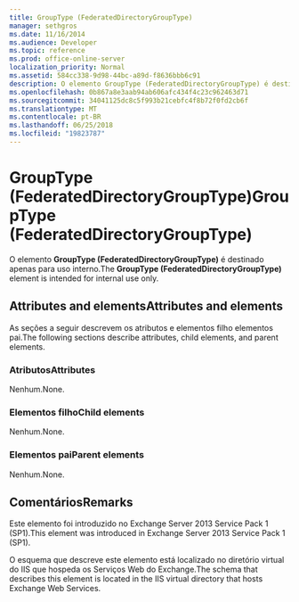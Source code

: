 ```yaml
---
title: GroupType (FederatedDirectoryGroupType)
manager: sethgros
ms.date: 11/16/2014
ms.audience: Developer
ms.topic: reference
ms.prod: office-online-server
localization_priority: Normal
ms.assetid: 584cc338-9d98-44bc-a89d-f8636bbb6c91
description: O elemento GroupType (FederatedDirectoryGroupType) é destinado apenas para uso interno.
ms.openlocfilehash: 0b867a8e3aab94ab606afc434f4c23c962463d71
ms.sourcegitcommit: 34041125dc8c5f993b21cebfc4f8b72f0fd2cb6f
ms.translationtype: MT
ms.contentlocale: pt-BR
ms.lasthandoff: 06/25/2018
ms.locfileid: "19823787"
---
```

# <a name="grouptype-federateddirectorygrouptype"></a><span data-ttu-id="88972-103">GroupType (FederatedDirectoryGroupType)</span><span class="sxs-lookup"><span data-stu-id="88972-103">GroupType (FederatedDirectoryGroupType)</span></span>

<span data-ttu-id="88972-104">O elemento **GroupType (FederatedDirectoryGroupType)** é destinado apenas para uso interno.</span><span class="sxs-lookup"><span data-stu-id="88972-104">The **GroupType (FederatedDirectoryGroupType)** element is intended for internal use only.</span></span> 

## <a name="attributes-and-elements"></a><span data-ttu-id="88972-105">Attributes and elements</span><span class="sxs-lookup"><span data-stu-id="88972-105">Attributes and elements</span></span>

<span data-ttu-id="88972-106">As seções a seguir descrevem os atributos e elementos filho elementos pai.</span><span class="sxs-lookup"><span data-stu-id="88972-106">The following sections describe attributes, child elements, and parent elements.</span></span>
  
### <a name="attributes"></a><span data-ttu-id="88972-107">Atributos</span><span class="sxs-lookup"><span data-stu-id="88972-107">Attributes</span></span>

<span data-ttu-id="88972-108">Nenhum.</span><span class="sxs-lookup"><span data-stu-id="88972-108">None.</span></span>
  
### <a name="child-elements"></a><span data-ttu-id="88972-109">Elementos filho</span><span class="sxs-lookup"><span data-stu-id="88972-109">Child elements</span></span>

<span data-ttu-id="88972-110">Nenhum.</span><span class="sxs-lookup"><span data-stu-id="88972-110">None.</span></span>
  
### <a name="parent-elements"></a><span data-ttu-id="88972-111">Elementos pai</span><span class="sxs-lookup"><span data-stu-id="88972-111">Parent elements</span></span>

<span data-ttu-id="88972-112">Nenhum.</span><span class="sxs-lookup"><span data-stu-id="88972-112">None.</span></span>
  
## <a name="remarks"></a><span data-ttu-id="88972-113">Comentários</span><span class="sxs-lookup"><span data-stu-id="88972-113">Remarks</span></span>

<span data-ttu-id="88972-114">Este elemento foi introduzido no Exchange Server 2013 Service Pack 1 (SP1).</span><span class="sxs-lookup"><span data-stu-id="88972-114">This element was introduced in Exchange Server 2013 Service Pack 1 (SP1).</span></span>
  
<span data-ttu-id="88972-115">O esquema que descreve este elemento está localizado no diretório virtual do IIS que hospeda os Serviços Web do Exchange.</span><span class="sxs-lookup"><span data-stu-id="88972-115">The schema that describes this element is located in the IIS virtual directory that hosts Exchange Web Services.</span></span>
  

